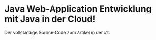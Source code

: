 # Java Web-Application Entwicklung mit Java in der Cloud! 

Der vollständige Source-Code zum Artikel in der c't.
